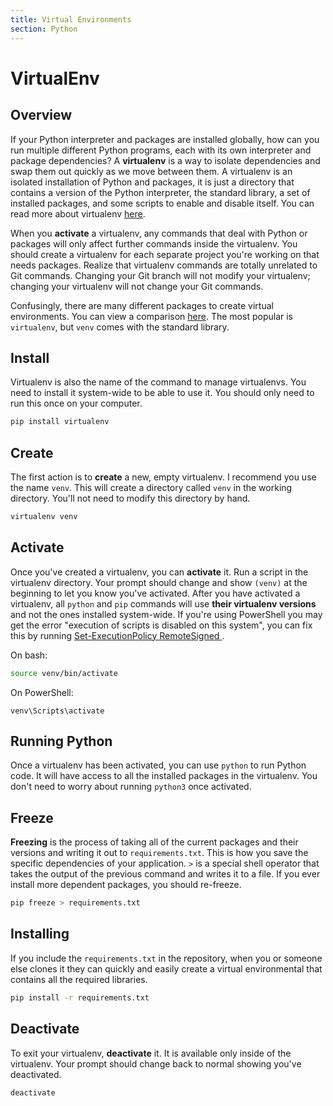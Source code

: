 ```yaml
---
title: Virtual Environments
section: Python
---
```


# VirtualEnv

## Overview

If your Python interpreter and packages are installed globally, how can you run multiple different Python programs, each with its own interpreter and package dependencies? A **virtualenv** is a way to isolate dependencies and swap them out quickly as we move between them. A virtualenv is an isolated installation of Python and packages, it is just a directory that contains a version of the Python interpreter, the standard library, a set of installed packages, and some scripts to enable and disable itself. You can read more about virtualenv [here](https://virtualenv.pypa.io/en/stable/).

When you **activate** a virtualenv, any commands that deal with Python or packages will only affect further commands inside the virtualenv. You should create a virtualenv for each separate project you're working on that needs packages. Realize that virtualenv commands are totally unrelated to Git commands. Changing your Git branch will not modify your virtualenv; changing your virtualenv will not change your Git commands.

Confusingly, there are many different packages to create virtual environments. You can view a comparison [here](https://stackoverflow.com/questions/41573587/what-is-the-difference-between-venv-pyvenv-pyenv-virtualenv-virtualenvwrappe). The most popular is `virtualenv`, but `venv` comes with the standard library.

## Install

Virtualenv is also the name of the command to manage virtualenvs. You need to install it system-wide to be able to use it. You should only need to run this once on your computer.

```bash
pip install virtualenv
```

## Create

The first action is to **create** a new, empty virtualenv. I recommend you use the name `venv`. This will create a directory called `venv` in the working directory. You'll not need to modify this directory by hand.

```bash
virtualenv venv
```

## Activate

Once you've created a virtualenv, you can **activate** it. Run a script in the virtualenv directory. Your prompt should change and show `(venv)` at the beginning to let you know you've activated. After you have activated a virtualenv, all `python` and `pip` commands will use **their virtualenv versions** and not the ones installed system-wide. If you're using PowerShell you may get the error "execution of scripts is disabled on this system", you can fix this by running [Set-ExecutionPolicy RemoteSigned
](https://stackoverflow.com/questions/4037939/powershell-says-execution-of-scripts-is-disabled-on-this-system).

On bash:
```bash
source venv/bin/activate
```

On PowerShell:
```
venv\Scripts\activate
```


## Running Python

Once a virtualenv has been activated, you can use `python` to run Python code. It will have access to all the installed packages in the virtualenv. You don't need to worry about running `python3` once activated.

## Freeze

**Freezing** is the process of taking all of the current packages and their versions and writing it out to `requirements.txt`. This is how you save the specific dependencies of your application. `>` is a special shell operator that takes the output of the previous command and writes it to a file. If you ever install more dependent packages, you should re-freeze.

```bash
pip freeze > requirements.txt
```


## Installing

If you include the `requirements.txt` in the repository, when you or someone else clones it they can quickly and easily create a virtual environmental that contains all the required libraries.

```bash
pip install -r requirements.txt
```

## Deactivate

To exit your virtualenv, **deactivate** it. It is available only inside of the virtualenv. Your prompt should change back to normal showing you've deactivated.

```bash
deactivate
```

